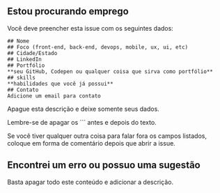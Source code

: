 ## Estou procurando emprego

Você deve preencher esta issue com os seguintes dados:

```
## Nome
## Foco (front-end, back-end, devops, mobile, ux, ui, etc)
## Cidade/Estado
## LinkedIn
## Portfólio
**seu GitHub, Codepen ou qualquer coisa que sirva como portfólio**
## skills
**habilidades que você já possui** 
## Contato
Adicione um email para contato
```

Apague esta descrição e deixe somente seus dados.

Lembre-se de apagar os ``` antes e depois do texto.

Se você tiver qualquer outra coisa para falar fora os campos listados, coloque em forma de comentário depois que abrir a issue.

## Encontrei um erro ou possuo uma sugestão

Basta apagar todo este conteúdo e adicionar a descrição.
